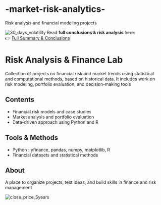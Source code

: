 # -market-risk-analytics-
Risk analysis and financial modeling projects

 ![30_days_volatility](https://github.com/user-attachments/assets/fa53a9eb-64cd-42f9-922b-c7f073bc5ad2)
Read **full conclusions & risk analysis** here:  
👉 [Full Summary & Conclusions](SUMMARY-CONCLUSIONS.md) 


# Risk Analysis & Finance Lab  

Collection of projects on financial risk and market trends using statistical and computational methods, based on historical data. It includes work on risk modeling, portfolio evaluation, and decision-making tools

## Contents  
- Financial risk models and case studies  
- Market analysis and portfolio evaluation  
- Data-driven approach using Python and R  

## Tools & Methods 
- Python : yfinance, pandas, numpy, matplotlib, R  
- Financial datasets and statistical methods  

## About  
A place to organize projects, test ideas, and build skills in finance and risk management


![close_price_5years](https://github.com/user-attachments/assets/cc592c26-34c5-4153-b10e-31e5d6138ed2)
